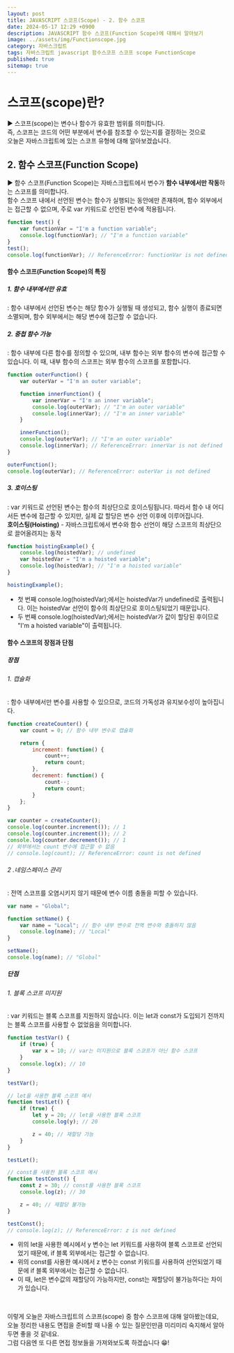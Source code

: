 ```yaml
---
layout: post
title: JAVASCRIPT 스코프(Scope) - 2. 함수 스코프
date: 2024-05-17 12:29 +0900
description: JAVASCRIPT 함수 스코프(Function Scope)에 대해서 알아보기
image: ../assets/img/Functionscope.jpg
category: 자바스크립트
tags: 자바스크립트 javascript 함수스코프 스코프 scope FunctionScope
published: true
sitemap: true
---
```


# 스코프(scope)란?

▶ 스코프(scope)는 변수나 함수가 유효한 범위를 의미합니다.<br>
즉, 스코프는 코드의 어떤 부분에서 변수를 참조할 수 있는지를 결정하는 것으로<br>
오늘은 자바스크립트에 있는 스코프 유형에 대해 알아보겠습니다.<br>

## 2. 함수 스코프(Function Scope)

▶ 함수 스코프(Function Scope)는 자바스크립트에서 변수가 **함수 내부에서만 작동**하는 스코프를 의미합니다.<br>
함수 스코프 내에서 선언된 변수는 함수가 실행되는 동안에만 존재하며, 함수 외부에서는 접근할 수 없으며, 주로 var 키워드로 선언된 변수에 적용됩니다.

````javascript
function test() {
    var functionVar = "I'm a function variable";
    console.log(functionVar); // "I'm a function variable"
}
test();
console.log(functionVar); // ReferenceError: functionVar is not defined
````

#### 함수 스코프(Function Scope)의 특징

##### 1. 함수 내부에서만 유효
: 함수 내부에서 선언된 변수는 해당 함수가 실행될 때 생성되고, 함수 실행이 종료되면 소멸되며, 함수 외부에서는 해당 변수에 접근할 수 없습니다.
<br>

##### 2. 중첩 함수 가능
: 함수 내부에 다른 함수를 정의할 수 있으며, 내부 함수는 외부 함수의 변수에 접근할 수 있습니다. 이 때, 내부 함수의 스코프는 외부 함수의 스코프를 포함합니다.

````javascript
function outerFunction() {
    var outerVar = "I'm an outer variable";

    function innerFunction() {
        var innerVar = "I'm an inner variable";
        console.log(outerVar); // "I'm an outer variable"
        console.log(innerVar); // "I'm an inner variable"
    }

    innerFunction();
    console.log(outerVar); // "I'm an outer variable"
    console.log(innerVar); // ReferenceError: innerVar is not defined
}

outerFunction();
console.log(outerVar); // ReferenceError: outerVar is not defined
````

##### 3. 호이스팅
: var 키워드로 선언된 변수는 함수의 최상단으로 호이스팅됩니다. 따라서 함수 내 어디서든 변수에 접근할 수 있지만, 실제 값 할당은 변수 선언 이후에 이루어집니다.<br>
**호이스팅(Hoisting)** - 자바스크립트에서 변수와 함수 선언이 해당 스코프의 최상단으로 끌어올려지는 동작

````javascript
function hoistingExample() {
    console.log(hoistedVar); // undefined
    var hoistedVar = "I'm a hoisted variable";
    console.log(hoistedVar); // "I'm a hoisted variable"
}

hoistingExample();
````

- 첫 번째 console.log(hoistedVar);에서는 hoistedVar가 undefined로 출력됩니다. 이는 hoistedVar 선언이 함수의 최상단으로 호이스팅되었기 때문입니다.
- 두 번째 console.log(hoistedVar);에서는 hoistedVar가 값이 할당된 후이므로 "I'm a hoisted variable"이 출력됩니다.

#### 함수 스코프의 장점과 단점

##### 장점

###### 1. 캡슐화
: 함수 내부에서만 변수를 사용할 수 있으므로, 코드의 가독성과 유지보수성이 높아집니다.

````javascript
function createCounter() {
    var count = 0; // 함수 내부 변수로 캡슐화

    return {
        increment: function() {
            count++;
            return count;
        },
        decrement: function() {
            count--;
            return count;
        }
    };
}

var counter = createCounter();
console.log(counter.increment()); // 1
console.log(counter.increment()); // 2
console.log(counter.decrement()); // 1
// 외부에서는 count 변수에 접근할 수 없음
// console.log(count); // ReferenceError: count is not defined
````

###### 2 .네임스페이스 관리
: 전역 스코프를 오염시키지 않기 때문에 변수 이름 충돌을 피할 수 있습니다.

````javascript
var name = "Global";

function setName() {
    var name = "Local"; // 함수 내부 변수로 전역 변수와 충돌하지 않음
    console.log(name); // "Local"
}

setName();
console.log(name); // "Global"
````

##### 단점

###### 1. 블록 스코프 미지원
: var 키워드는 블록 스코프를 지원하지 않습니다. 이는 let과 const가 도입되기 전까지는 블록 스코프를 사용할 수 없었음을 의미합니다.

````javascript
function testVar() {
    if (true) {
        var x = 10; // var는 미지원으로 블록 스코프가 아닌 함수 스코프
    }
    console.log(x); // 10
}

testVar();

// let을 사용한 블록 스코프 예시
function testLet() {
    if (true) {
        let y = 20; // let을 사용한 블록 스코프
        console.log(y); // 20

        z = 40; // 재할당 가능
    }
}

testLet();

// const를 사용한 블록 스코프 예시
function testConst() {
    const z = 30; // const를 사용한 블록 스코프
    console.log(z); // 30

    z = 40; // 재할당 불가능
}

testConst();
// console.log(z); // ReferenceError: z is not defined
````

- 위의 let을 사용한 예시에서 y 변수는 let 키워드를 사용하여 블록 스코프로 선언되었기 때문에, if 블록 외부에서는 접근할 수 없습니다.
- 위의 const를 사용한 예시에서 z 변수는 const 키워드를 사용하여 선언되었기 때문에 if 블록 외부에서는 접근할 수 없습니다.
- 이 때, let은 변수값의 재할당이 가능하지만, const는 재할당이 불가능하다는 차이가 있습니다.

<br>

이렇게 오늘은 자바스크립트의 스코프(scope) 중 함수 스코프에 대해 알아봤는데요,<br>
오늘 정리한 내용도 면접을 준비할 때 나올 수 있는 질문인만큼 미리미리 숙지해서 알아두면 좋을 것 같네요.<br>
그럼 다음엔 또 다른 면접 정보들을 가져와보도록 하겠습니다 😁!